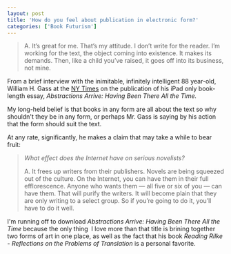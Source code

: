 ```yaml
---
layout: post
title: 'How do you feel about publication in electronic form?'
categories: ['Book Futurism']
---
```

<blockquote>A. It’s great for me. That’s my attitude. I don’t write for the reader. I’m working for the text, the object coming into existence. It makes its demands. Then, like a child you’ve raised, it goes off into its business, not mine.</blockquote>
From a brief interview with the inimitable, infinitely intelligent 88 year-old, William H. Gass at the <a href="http://bits.blogs.nytimes.com/2012/08/17/a-champion-of-the-book-takes-to-the-ipad/">NY Times</a> on the publication of his iPad only book-length essay, <em>Abstractions Arrive: Having Been There All the Time. </em>

My long-held belief is that books in any form are all about the text so why shouldn't they be in any form, or perhaps Mr. Gass is saying by his action that the form should suit the text.

At any rate, significantly, he makes a claim that may take a while to bear fruit:
<blockquote><em>What effect does the Internet have on serious novelists?</em>

<em></em>A. It frees up writers from their publishers. Novels are being squeezed out of the culture. On the Internet, you can have them in their full efflorescence. Anyone who wants them — all five or six of you — can have them. That will purify the writers. It will become plain that they are only writing to a select group. So if you’re going to do it, you’ll have to do it well.</blockquote>
I'm running off to download <em>Abstractions Arrive: Having Been There All the Time </em>because the only thing  I love more than that title is brining together two forms of art in one place, as well as the fact that his book <em>Reading Rilke - Reflections on the Problems of Translation</em> is a personal favorite.

&nbsp;

&nbsp;
